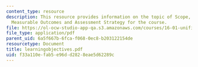 ```yaml
---
content_type: resource
description: This resource provides information on the topic of Scope, Learning Objectives,
  Measurable Outcomes and Assessment Strategy for the course.
file: https://ol-ocw-studio-app-qa.s3.amazonaws.com/courses/16-01-unified-engineering-i-ii-iii-iv-fall-2005-spring-2006/f33a110efab5e96dd2828eae5d62289c_learningobjectives.pdf
file_type: application/pdf
parent_uid: 6a5f667b-6fca-f068-0ec8-b203122154de
resourcetype: Document
title: learningobjectives.pdf
uid: f33a110e-fab5-e96d-d282-8eae5d62289c
---
```


